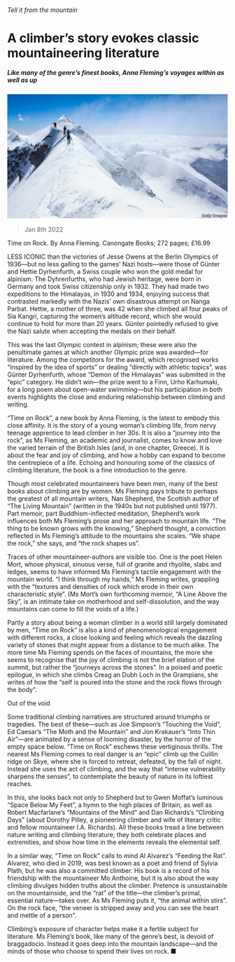 ###### Tell it from the mountain

# A climber’s story evokes classic mountaineering literature 

##### Like many of the genre’s finest books, Anna Fleming’s voyages within as well as up 

![image](images/20220108_BKP001_0.jpg) 

> Jan 8th 2022 

Time on Rock. By Anna Fleming. Canongate Books; 272 pages; £16.99

LESS ICONIC than the victories of Jesse Owens at the Berlin Olympics of 1936—but no less galling to the games’ Nazi hosts—were those of Günter and Hettie Dyrhenfurth, a Swiss couple who won the gold medal for alpinism. The Dyhrenfurths, who had Jewish heritage, were born in Germany and took Swiss citizenship only in 1932. They had made two expeditions to the Himalayas, in 1930 and 1934, enjoying success that contrasted markedly with the Nazis’ own disastrous attempt on Nanga Parbat. Hettie, a mother of three, was 42 when she climbed all four peaks of Sia Kangri, capturing the women’s altitude record, which she would continue to hold for more than 20 years. Günter pointedly refused to give the Nazi salute when accepting the medals on their behalf.


This was the last Olympic contest in alpinism; these were also the penultimate games at which another Olympic prize was awarded—for literature. Among the competitors for the award, which recognised works “inspired by the idea of sports” or dealing “directly with athletic topics”, was Günter Dyrhenfurth, whose “Demon of the Himalayas” was submitted in the “epic” category. He didn’t win—the prize went to a Finn, Urho Karhumaki, for a long poem about open-water swimming—but his participation in both events highlights the close and enduring relationship between climbing and writing.

“Time on Rock”, a new book by Anna Fleming, is the latest to embody this close affinity. It is the story of a young woman’s climbing life, from nervy teenage apprentice to lead climber in her 30s. It is also a “journey into the rock”, as Ms Fleming, an academic and journalist, comes to know and love the varied terrain of the British Isles (and, in one chapter, Greece). It is about the fear and joy of climbing, and how a hobby can expand to become the centrepiece of a life. Echoing and honouring some of the classics of climbing literature, the book is a fine introduction to the genre.

Though most celebrated mountaineers have been men, many of the best books about climbing are by women. Ms Fleming pays tribute to perhaps the greatest of all mountain writers, Nan Shepherd, the Scottish author of “The Living Mountain” (written in the 1940s but not published until 1977). Part memoir, part Buddhism-inflected meditation, Shepherd’s work influences both Ms Fleming’s prose and her approach to mountain life. “The thing to be known grows with the knowing,” Shepherd thought, a conviction reflected in Ms Fleming’s attitude to the mountains she scales. “We shape the rock,” she says, and “the rock shapes us”.

Traces of other mountaineer-authors are visible too. One is the poet Helen Mort, whose physical, sinuous verse, full of granite and rhyolite, slabs and ledges, seems to have informed Ms Fleming’s tactile engagement with the mountain world. “I think through my hands,” Ms Fleming writes, grappling with the “textures and densities of rock which erode in their own characteristic style”. (Ms Mort’s own forthcoming memoir, “A Line Above the Sky”, is an intimate take on motherhood and self-dissolution, and the way mountains can come to fill the voids of a life.)

Partly a story about being a woman climber in a world still largely dominated by men, “Time on Rock” is also a kind of phenomenological engagement with different rocks, a close looking and feeling which reveals the dazzling variety of stones that might appear from a distance to be much alike. The more time Ms Fleming spends on the faces of mountains, the more she seems to recognise that the joy of climbing is not the brief elation of the summit, but rather the “journeys across the stones”. In a poised and poetic epilogue, in which she climbs Creag an Dubh Loch in the Grampians, she writes of how the “self is poured into the stone and the rock flows through the body”.

Out of the void

Some traditional climbing narratives are structured around triumphs or tragedies. The best of these—such as Joe Simpson’s “Touching the Void”, Ed Caesar’s “The Moth and the Mountain” and Jon Krakauer’s “Into Thin Air”—are animated by a sense of looming disaster, by the horror of the empty space below. “Time on Rock” eschews these vertiginous thrills. The nearest Ms Fleming comes to real danger is an “epic” climb up the Cuillin ridge on Skye, where she is forced to retreat, defeated, by the fall of night. Instead she uses the act of climbing, and the way that “intense vulnerability sharpens the senses”, to contemplate the beauty of nature in its loftiest reaches.

In this, she looks back not only to Shepherd but to Gwen Moffat’s luminous “Space Below My Feet”, a hymn to the high places of Britain, as well as Robert Macfarlane’s “Mountains of the Mind” and Dan Richards’s “Climbing Days” (about Dorothy Pilley, a pioneering climber and wife of literary critic and fellow mountaineer I.A. Richards). All these books tread a line between nature writing and climbing literature; they both celebrate places and extremities, and show how time in the elements reveals the elemental self.

In a similar way, “Time on Rock” calls to mind Al Alvarez’s “Feeding the Rat”. Alvarez, who died in 2019, was best known as a poet and friend of Sylvia Plath, but he was also a committed climber. His book is a record of his friendship with the mountaineer Mo Anthoine, but it is also about the way climbing divulges hidden truths about the climber. Pretence is unsustainable on the mountainside, and the “rat” of the title—the climber’s primal, essential nature—takes over. As Ms Fleming puts it, “the animal within stirs”. On the rock face, “the veneer is stripped away and you can see the heart and mettle of a person”.

Climbing’s exposure of character helps make it a fertile subject for literature. Ms Fleming’s book, like many of the genre’s best, is devoid of braggadocio. Instead it goes deep into the mountain landscape—and the minds of those who choose to spend their lives on rock. ■

